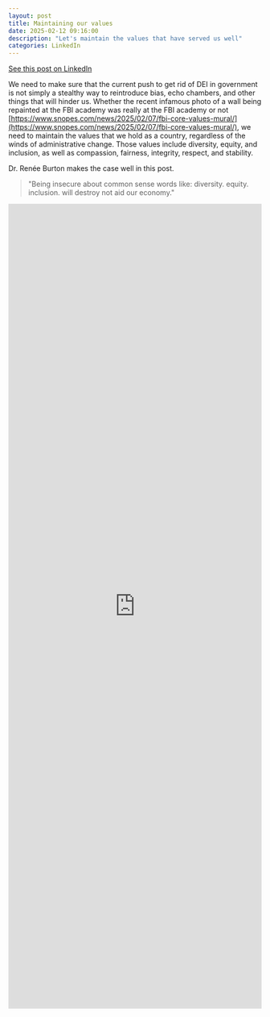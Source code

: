 ```yaml
---
layout: post
title: Maintaining our values
date: 2025-02-12 09:16:00
description: "Let's maintain the values that have served us well"
categories: LinkedIn
---
```


[See this post on LinkedIn](https://www.linkedin.com/posts/eric-m-jackson_dei-nsa-dei-activity-7295475385578704896-OwTL)

We need to make sure that the current push to get rid of DEI in government is not simply a stealthy way to reintroduce bias, echo chambers, and other things that will hinder us. Whether the recent infamous photo of a wall being repainted at the FBI academy was really at the FBI academy or not [https://www.snopes.com/news/2025/02/07/fbi-core-values-mural/](https://www.snopes.com/news/2025/02/07/fbi-core-values-mural/), we need to maintain the values that we hold as a country, regardless of the winds of administrative change. Those values include diversity, equity, and inclusion, as well as compassion, fairness, integrity, respect, and stability.

Dr. Renée Burton makes the case well in this post.

> "Being insecure about common sense words like: diversity. equity. inclusion. will destroy not aid our economy."

<iframe src="https://www.linkedin.com/embed/feed/update/urn:li:share:7291958128059854849" height="1598" width="504" frameborder="0" allowfullscreen="" title="Embedded post">
</iframe>
